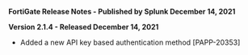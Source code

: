 **FortiGate Release Notes - Published by Splunk December 14, 2021**


**Version 2.1.4 - Released December 14, 2021**

* Added a new API key based authentication method [PAPP-20353]